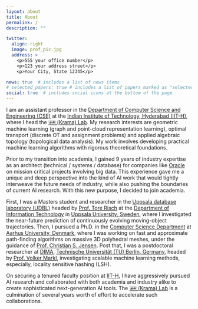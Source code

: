 ```yaml
---
layout: about
title: About
permalink: /
description: ""

twitter:
  align: right
  image: prof_pic.jpg
  address: >
    <p>555 your office number</p>
    <p>123 your address street</p>
    <p>Your City, State 12345</p>

news: true  # includes a list of news items
# selected_papers: true # includes a list of papers marked as "selected={true}"
social: true  # includes social icons at the bottom of the page
---
```


<p class="content">
I am an assistant professor in the <a href="https://cse.iith.ac.in/" target="blank">Department of Computer Science and Engineering (CSE)</a> at the <a href="https://iith.ac.in/" target="blank">Indian Institute of Technology, Hyderabad (IIT-H)</a>, where I head the <a href="https://krama.cse.iith.ac.in" target="blank"> क्रम (Krama) Lab</a>. My research interests are geometric machine learning (graph and point-cloud representation learning), optimal transport (discrete OT and assignment problems) and applied algebraic topology (topological data analysis). My work involves developing practical machine learning algorithms with rigorous theoretical foundations. 
</p>
<p class="content">
Prior to my transition into academia, I gained 9 years of industry expertise as an architect (technical / systems / database) for companies like <a href="https://www.oracle.com/corporate/" target="blank">Oracle</a> on mission critical projects involving big data. This experience gave me a unique and deep perspective into the kind of AI work that would tightly interweave the future needs of industry, while also pushing the boundaries of current AI research. With this new purpose, I decided to join academia.

<p class="content">
First, I was a Masters student and researcher in the <a href="https://www.it.uu.se/research/group/udbl/" target="blank">Uppsala database laboratory (UDBL)</a> headed by <a href="https://user.it.uu.se/~torer/" target="blank">Prof. Tore Risch</a> at the <a href="https://www.it.uu.se/?lang=en" target="blank">Department of Information Technology</a> in <a href="https://www.uu.se/en" target="blank">Uppsala University, Sweden</a>, where I investigated the near-future prediction of continuously evolving moving-object trajectories. Then, I pursued a Ph.D. in the <a href="https://cs.au.dk/" target="blank">Computer Science Department</a> at <a href="https://international.au.dk/" target="blank">Aarhus University, Denmark</a>, where I was working on fast and approximate path-finding algorithms on massive 3D polyhedral meshes, under the guidance of <a href="https://vbn.aau.dk/en/persons/christian-s-jensen" target="blank">Prof. Christian S. Jensen</a>. Post that, I was a postdoctoral researcher at <a href="https://www.dima.tu-berlin.de/menue/database_systems_and_information_management_group/?no_cache=1" target="blank">DIMA</a>, <a href="https://www.tu.berlin/en/" target="blank">Technische Universität (TU) Berlin, Germany</a>, headed by <a href="https://www.bimos.tu-berlin.de/menue/bimos_people/members/professors/volker_markl/" target="blank">Prof. Volker Markl</a>, investigating scalable machine learning methods, especially, locality sensitive hashing (LSH). 
</p>

<p class="content">
On securing a tenured faculty position at <a href="https://cse.iith.ac.in/" target="blank">IIT-H</a>, I have aggressively pursued AI research and collaborated with both academia and industry alike to create sophisticated next-generation AI tools. The <a href="https://krama.cse.iith.ac.in" target="blank">क्रम (Krama) Lab</a> is a culmination of several years worth of effort to accelerate such collaborations.
</p>